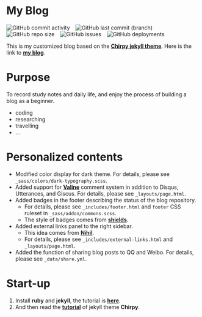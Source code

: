 # My Blog 
<img alt="GitHub commit activity" src="https://img.shields.io/github/commit-activity/m/zoooooone/zoooooone.github.io?label=activity"> 
&ensp; <img alt="GitHub last commit (branch)" src="https://img.shields.io/github/last-commit/zoooooone/Zoooooone.github.io/main"> 
&ensp; <img alt="GitHub repo size" src="https://img.shields.io/github/repo-size/zoooooone/zoooooone.github.io"> 
&ensp; <img alt="GitHub issues" src="https://img.shields.io/github/issues/zoooooone/zoooooone.github.io"> 
&ensp; <img alt="GitHub deployments" src="https://img.shields.io/github/deployments/zoooooone/zoooooone.github.io/github-pages">

This is my customized blog based on the **[Chirpy jekyll theme](https://github.com/cotes2020/jekyll-theme-chirpy)**. Here is the link to **[my blog](https://zoooooone.github.io/)**.

# Purpose
To record study notes and daily life, and enjoy the process of building a blog as a beginner.
- coding
- researching
- travelling
- ...

# Personalized contents
- Modified color display for dark theme. For details, please see  `_sass/colors/dark-typography.scss`. 
- Added support for **[Valine](https://valine.js.org/)** comment system in addition to Disqus, Utterances, and Giscus. For details, please see `_layouts/page.html`.
- Added badges in the footer describing the status of the blog repository. 
  - For details, please see `_includes/footer.html` and `footer` CSS ruleset in `_sass/addon/commons.scss`. 
  - The style of badges comes from **[shields](https://shields.io/)**.
- Added external links panel to the right sidebar.
  - This idea comes from **[Nihil](https://github.com/NichtsHsu/nichtshsu.github.io/tree/master)**.
  - For details, please see `_includes/external-links.html` and `_layouts/page.html`.
- Added the function of sharing blog posts to QQ and Weibo. For details, please see `_data/share.yml`.

# Start-up
1. Install **ruby** and **jekyll**, the tutorial is **[here](https://jekyllrb.com/docs/installation/)**.
2. And then read the **[tutorial](https://chirpy.cotes.page/posts/getting-started/)** of jekyll theme **Chirpy**.